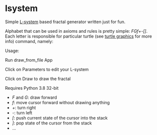 lsystem
=======

Simple [L-system](http://en.wikipedia.org/wiki/Lsystem) based fractal generator written just for fun.

Alphabet that can be used in axioms and rules is pretty simple: *FGf+-[]*. Each letter is responsible for particular
turtle (see [turtle graphics](http://en.wikipedia.org/wiki/Turtle_graphics) for more info) command, namely:

Usage:

Run draw_from_file App

Click on Parameters to edit your L-system

Click on Draw to draw the fractal

Requires Python 3.8 32-bit

* *F* and *G*: draw forward
* *f*: move cursor forward without drawing anything
* *+*: turn right
* *-*: turn left
* *[*: push current state of the cursor into the stack
* *]*: pop state of the cursor from the stack
* ...
